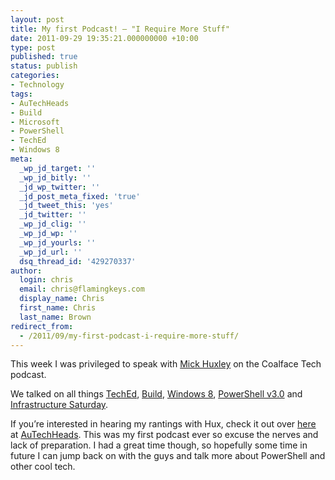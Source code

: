 ```yaml
---
layout: post
title: My first Podcast! – "I Require More Stuff"
date: 2011-09-29 19:35:21.000000000 +10:00
type: post
published: true
status: publish
categories:
- Technology
tags:
- AuTechHeads
- Build
- Microsoft
- PowerShell
- TechEd
- Windows 8
meta:
  _wp_jd_target: ''
  _wp_jd_bitly: ''
  _jd_wp_twitter: ''
  _jd_post_meta_fixed: 'true'
  _jd_tweet_this: 'yes'
  _jd_twitter: ''
  _wp_jd_clig: ''
  _wp_jd_wp: ''
  _wp_jd_yourls: ''
  _wp_jd_url: ''
  dsq_thread_id: '429270337'
author:
  login: chris
  email: chris@flamingkeys.com
  display_name: Chris
  first_name: Chris
  last_name: Brown
redirect_from:
  - /2011/09/my-first-podcast-i-require-more-stuff/
---
```

This week I was privileged to speak with [Mick Huxley](https://twitter.com/thehuxman) on the Coalface Tech podcast. 

We talked on all things [TechEd](http://australia.msteched.com/), [Build](http://www.buildwindows.com/), [Windows 8](http://blogs.msdn.com/b/b8/archive/2011/09/13/welcome-to-windows-8-the-developer-preview.aspx), [PowerShell v3.0](http://blogs.msdn.com/b/powershell/archive/2011/09/20/windows-management-framework-3-0-community-technology-preview-ctp-1-available-for-download.aspx) and [Infrastructure Saturday](http://www.infrastructuresaturday.org/). 

If you’re interested in hearing my rantings with Hux, check it out over [here](http://www.autechheads.com/webcasts/coalface-tech-podcast/listen/videoid/129/coalface-tech-episode-21-i-require-more-stuff) at [AuTechHeads](http://www.autechheads.com/). This was my first podcast ever so excuse the nerves and lack of preparation. I had a great time though, so hopefully some time in future I can jump back on with the guys and talk more about PowerShell and other cool tech.
